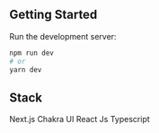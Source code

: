 ## Getting Started

Run the development server:

```bash
npm run dev
# or
yarn dev
```

## Stack
Next.js
Chakra UI
React Js
Typescript
